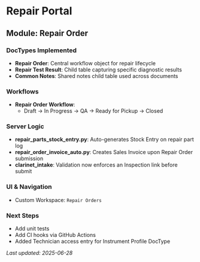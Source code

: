 # Repair Portal

## Module: Repair Order

### DocTypes Implemented
- **Repair Order**: Central workflow object for repair lifecycle
- **Repair Test Result**: Child table capturing specific diagnostic results
- **Common Notes**: Shared notes child table used across documents

### Workflows
- **Repair Order Workflow**: 
  - Draft → In Progress → QA → Ready for Pickup → Closed

### Server Logic
- **repair_parts_stock_entry.py**: Auto-generates Stock Entry on repair part log
- **repair_order_invoice_auto.py**: Creates Sales Invoice upon Repair Order submission
- **clarinet_intake**: Validation now enforces an Inspection link before submit

### UI & Navigation
- Custom Workspace: `Repair Orders`

### Next Steps
- Add unit tests
- Add CI hooks via GitHub Actions
- Added Technician access entry for Instrument Profile DocType

*Last updated: 2025-06-28*
